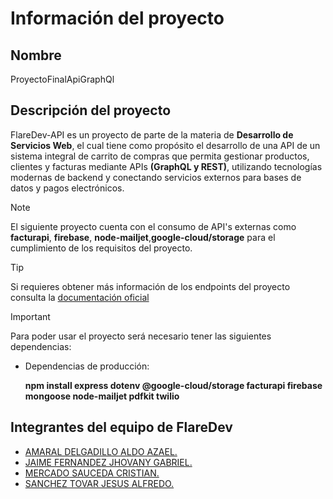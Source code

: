 # Información del proyecto
## Nombre
ProyectoFinalApiGraphQl

## Descripción del proyecto
FlareDev-API es un proyecto de parte de la materia de **Desarrollo de Servicios Web**, el cual tiene como propósito el desarrollo de una API de un sistema integral de carrito de compras que permita gestionar productos, clientes y facturas mediante APIs **(GraphQL y REST)**, utilizando tecnologías modernas de backend y conectando servicios externos para bases de datos y pagos electrónicos.

> [!NOTE]
> El siguiente proyecto cuenta con el consumo de API's externas como **facturapi**, **firebase**, **node-mailjet**,**google-cloud/storage** para el cumplimiento de los requisitos del proyecto.

> [!TIP]
> Si requieres obtener más información de los endpoints del proyecto consulta la  [documentación oficial](https://app.swaggerhub.com/apis-docs/JHOVANYGABRIELJAIMEFERNANDEZ/FlareDev-API/1.0.0)

> [!IMPORTANT]
> Para poder usar el proyecto será necesario tener las siguientes dependencias:
> - Dependencias de producción:
>
>   **npm install express dotenv @google-cloud/storage facturapi firebase mongoose node-mailjet pdfkit twilio**

## Integrantes del equipo de **FlareDev**
- [AMARAL DELGADILLO ALDO AZAEL.](https://github.com/AzaelAD)
- [JAIME FERNANDEZ JHOVANY GABRIEL.](https://github.com/JhovanyITT)
- [MERCADO SAUCEDA CRISTIAN.](https://github.com/CrissCross20)
- [SANCHEZ TOVAR JESUS ALFREDO.](https://github.com/baNanoIT)
